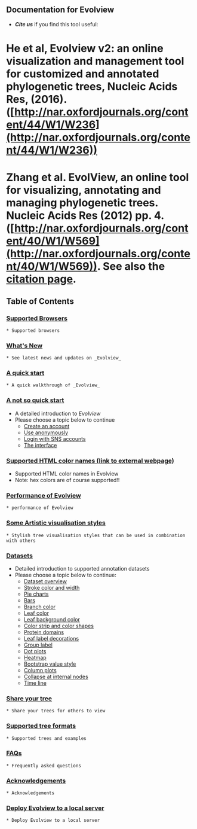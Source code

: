 ## Documentation for Evolview

* _**Cite us**_ if you find this tool useful: 
# He et al, Evolview v2: an online visualization and management tool for customized and annotated phylogenetic trees, Nucleic Acids Res, (2016). ([http://nar.oxfordjournals.org/content/44/W1/W236](http://nar.oxfordjournals.org/content/44/W1/W236))
#  Zhang et al. EvolView, an online tool for visualizing, annotating and managing phylogenetic trees. Nucleic Acids Res (2012) pp. 4. ([http://nar.oxfordjournals.org/content/40/W1/W569](http://nar.oxfordjournals.org/content/40/W1/W569)). See also the [citation page](citation).

## Table of Contents

### [Supported Browsers](SupportedBrowsers)
	* Supported browsers

### [What's New](WhatsNew)
	* See latest news and updates on _Evolview_

### [A quick start](QuickStart)
	* A quick walkthrough of _Evolview_

### [A not so quick start](NotSoQuickStart)
* A detailed introduction to _Evolview_
* Please choose a topic below to continue
	* [Create an account](CreateNewAccount)
	* [Use anonymously](UseAnonymousely)
	* [Login with SNS accounts](LoginWithSNSAccounts)
	* [The interface](TheInterface)

### [Supported HTML color names (link to external webpage)](http://www.w3schools.com/colors/colors_names.asp)
* Supported HTML color names in Evolview
* Note: hex colors are of course supported!! 

### [Performance of Evolview](evolviewperformance)
	* performance of Evolview

### [Some Artistic visualisation styles](TreeStyles)
	* Stylish tree visualisation styles that can be used in combination with others

### [Datasets](Dataset)
* Detailed introduction to supported annotation datasets
* Please choose a topic below to continue:
	* [Dataset overview](DatasetOverview)
	*  [Stroke color and width](DatasetStroke)
	*  [Pie charts](DatasetPieCharts)
	*  [Bars](DatasetBars)
	*  [Branch color](DatasetBranchColor)
	*  [Leaf color](DatasetLeafColor)
	*  [Leaf background color](DatasetLeafBKColor)
	*  [Color strip and color shapes](DatasetColorStripShape)
	*  [Protein domains](DatasetProteinDomain)
	*  [Leaf label decorations](DatasetLeafLabelDeco)
	*  [Group label](DatasetGroupLabel)
	*  [Dot plots](DatasetDotplots)
	*  [Heatmap](DatasetHeatmap)
	*  [Bootstrap value style](DatasetBootstrapValueStyle)
	*  [Column plots](DatasetColumnPlots)
	*  [Collapse at internal nodes](DatasetCollapseInternalNodes)
	*  [Time line](DatasetTimeLine)

### [Share your tree](TreeShare)
	* Share your trees for others to view

### [Supported tree formats](SupportedTreeFormats)
	* Supported trees and examples

### [FAQs](FAQs)
	* Frequently asked questions

### [Acknowledgements](Acknowledgements)
	* Acknowledgements

### [Deploy Evolview to a local server](DeployToLocal)
	* Deploy Evolview to a local server